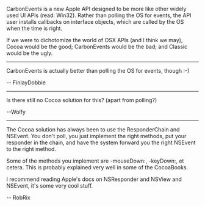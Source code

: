 CarbonEvents is a new Apple API designed to be more like other widely used UI APIs (read: Win32). Rather than polling the OS for events, the API user installs callbacks on interface objects, which are called by the OS when the time is right.

If we were to dichotomize the world of OSX APIs (and I think we may), Cocoa would be the good; CarbonEvents would be the bad; and Classic would be the ugly.

----

CarbonEvents is actually better than polling the OS for events, though :-)

-- FinlayDobbie

----

Is there still no Cocoa solution for this? (apart from polling?) 

--Wolfy

----

The Cocoa solution has always been to use the ResponderChain and NSEvent. You don't poll, you just implement the right methods, put your responder in the chain, and have the system forward you the right NSEvent to the right method.

Some of the methods you implement are -mouseDown:, -keyDown:, et cetera. This is probably explained very well in some of the CocoaBooks.

I recommend reading Apple's docs on NSResponder and NSView and NSEvent, it's some very cool stuff.

-- RobRix
